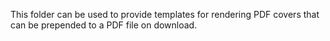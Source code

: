 This folder can be used to provide templates for rendering PDF covers 
that can be prepended to a PDF file on download.
